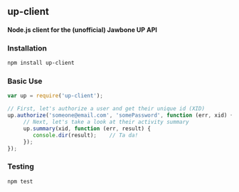 ## up-client
#### Node.js client for the (unofficial) Jawbone UP API

### Installation
```bash
npm install up-client
```

### Basic Use
```javascript
var up = require('up-client');

// First, let's authorize a user and get their unique id (XID)
up.authorize('someone@email.com', 'somePassword', function (err, xid) {
     // Next, let's take a look at their activity summary
     up.summary(xid, function (err, result) {
        console.dir(result);    // Ta da!
     });
});
```

### Testing
```bash
npm test
```